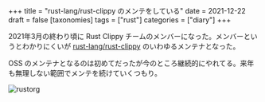 +++
title = "rust-lang/rust-clippy のメンテをしている"
date = 2021-12-22
draft = false
[taxonomies]
tags = ["rust"]
categories = ["diary"]
+++

2021年3月の終わり頃に Rust Clippy チームのメンバーになった。メンバーというとわかりにくいが [rust-lang/rust-clippy](https://github.com/rust-lang/rust-clippy) のいわゆるメンテナとなった。

OSS のメンテナとなるのは初めてだったが今のところ継続的にやれてる。来年も無理しない範囲でメンテを続けていくつもり。

![rustorg](../images/20211222/rustorg.png)

